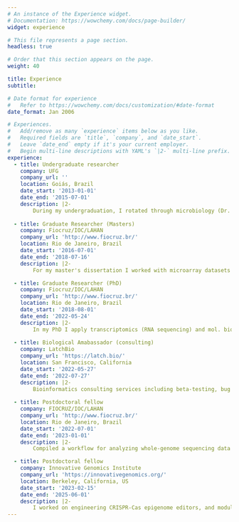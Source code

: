 ```yaml
---
# An instance of the Experience widget.
# Documentation: https://wowchemy.com/docs/page-builder/
widget: experience

# This file represents a page section.
headless: true

# Order that this section appears on the page.
weight: 40

title: Experience
subtitle:

# Date format for experience
#   Refer to https://wowchemy.com/docs/customization/#date-format
date_format: Jan 2006

# Experiences.
#   Add/remove as many `experience` items below as you like.
#   Required fields are `title`, `company`, and `date_start`.
#   Leave `date_end` empty if it's your current employer.
#   Begin multi-line descriptions with YAML's `|2-` multi-line prefix.
experience:
  - title: Undergraduate researcher
    company: UFG
    company_url: ''
    location: Goiás, Brazil
    date_start: '2013-01-01'
    date_end: '2015-07-01'
    description: |2-
        During my undergraduation, I rotated through microbiology (Dr. Jupyracyara C. Barros), biochemistry (Dr. Geraldo L. Sadoyama) and molecular biology (Dr. Adriana F. Neves) labs, where I developed skills such as bacterial and eukaryote cell culture, nucleic acids molecular biology, SELEX for aptamer identification, molecular cloning, antimicrobial compound identification and evaluation.
        
  - title: Graduate Researcher (Masters)
    company: Fiocruz/IOC/LAHAN
    company_url: 'http://www.fiocruz.br/'
    location: Rio de Janeiro, Brazil
    date_start: '2016-07-01'
    date_end: '2018-07-16'
    description: |2-
        For my master's dissertation I worked with microarray datasets for identifying common biological modulated pathways in leprosy. During this time, most of my bioinformatics skills were consolidated, especially -omics data analysis, scripting, design of experiments and data viz. I also spent some time in professor's Stewart Cole’s Lab, EPFL, Lausanne, Switzerland, where I worked with RNA sequencing and had some experience in a BSL-3 lab.

  - title: Graduate Researcher (PhD)
    company: Fiocruz/IOC/LAHAN
    company_url: 'http://www.fiocruz.br/'
    location: Rio de Janeiro, Brazil
    date_start: '2018-08-01'
    date_end: '2022-05-24'
    description: |2-
        In my PhD I apply transcriptomics (RNA sequencing) and mol. bio. to identify biomarkers and novel biological pathways behind leprosy immunopathogenesis, focusing on translational applications. I also had the opportunity to work with genomics bioinformatics, such as targeted-exome sequencing, small-medium scale genotyping and QTL mapping, thanks to internal and external collaborations. In parallel, I work upon improving my coding skills, experiment design, learning about the most relevant database systems and reproducible research techniques/tools. 
        
  - title: Biological Amabassador (consulting)
    company: LatchBio
    company_url: 'https://latch.bio/'
    location: San Francisco, California
    date_start: '2022-05-27'
    date_end: '2022-07-27'
    description: |2- 
        Bioinformatics consulting services including beta-testing, bug report, feature development, and technical advisor. 
    
  - title: Postdoctoral fellow
    company: FIOCRUZ/IOC/LAHAN
    company_url: 'http://www.fiocruz.br/'
    location: Rio de Janeiro, Brazil
    date_start: '2022-07-01'
    date_end: '2023-01-01'
    description: |2- 
        Compiled a workflow for analyzing whole-genome sequencing data of _M. leprae_ using Snakemake and conda environments.

  - title: Postdoctoral fellow
    company: Innovative Genomics Institute
    company_url: 'https://innovativegenomics.org/'
    location: Berkeley, California, US
    date_start: '2023-02-15'
    date_end: '2025-06-01'
    description: |2- 
        I worked on engineering CRISPR-Cas epigenome editors, and modulating neuroprotective factors for Alzheimer's disease therapy.        
---
```

